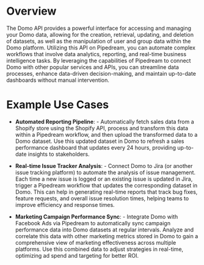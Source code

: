 # Overview

The Domo API provides a powerful interface for accessing and managing your Domo data, allowing for the creation, retrieval, updating, and deletion of datasets, as well as the manipulation of user and group data within the Domo platform. Utilizing this API on Pipedream, you can automate complex workflows that involve data analytics, reporting, and real-time business intelligence tasks. By leveraging the capabilities of Pipedream to connect Domo with other popular services and APIs, you can streamline data processes, enhance data-driven decision-making, and maintain up-to-date dashboards without manual intervention.

# Example Use Cases

- **Automated Reporting Pipeline**: - Automatically fetch sales data from a Shopify store using the Shopify API, process and transform this data within a Pipedream workflow, and then upload the transformed data to a Domo dataset. Use this updated dataset in Domo to refresh a sales performance dashboard that updates every 24 hours, providing up-to-date insights to stakeholders.

- **Real-time Issue Tracker Analysis**: - Connect Domo to Jira (or another issue tracking platform) to automate the analysis of issue management. Each time a new issue is logged or an existing issue is updated in Jira, trigger a Pipedream workflow that updates the corresponding dataset in Domo. This can help in generating real-time reports that track bug fixes, feature requests, and overall issue resolution times, helping teams to improve efficiency and response times.

- **Marketing Campaign Performance Sync**: - Integrate Domo with Facebook Ads via Pipedream to automatically sync campaign performance data into Domo datasets at regular intervals. Analyze and correlate this data with other marketing metrics stored in Domo to gain a comprehensive view of marketing effectiveness across multiple platforms. Use this combined data to adjust strategies in real-time, optimizing ad spend and targeting for better ROI.
